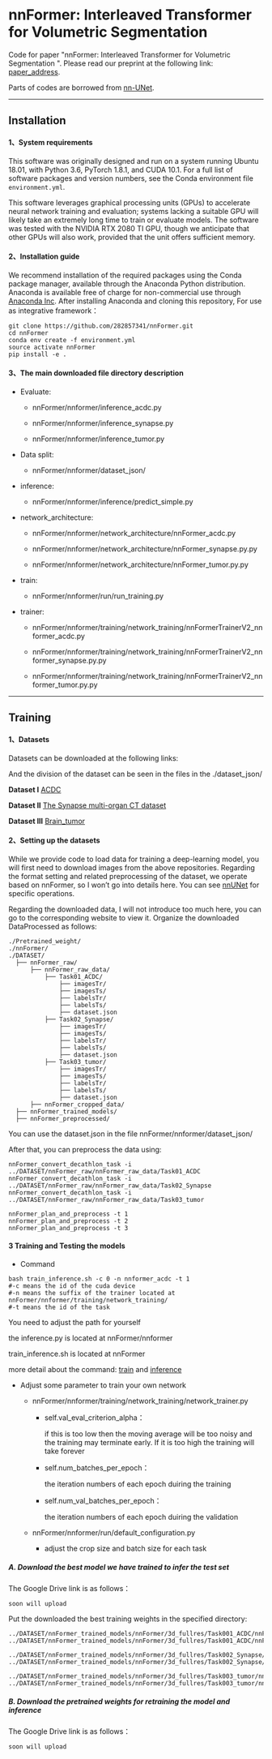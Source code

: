# nnFormer: Interleaved Transformer for Volumetric Segmentation 

Code for paper "nnFormer: Interleaved Transformer for Volumetric Segmentation ". Please read our preprint at the following link: [paper_address](https://arxiv.org/abs/2109.03201).

Parts of codes are borrowed from [nn-UNet](https://github.com/MIC-DKFZ/nnUNet).

---
## Installation
#### 1、System requirements
This software was originally designed and run on a system running Ubuntu 18.01, with Python 3.6, PyTorch 1.8.1, and CUDA 10.1. For a full list of software packages and version numbers, see the Conda environment file `environment.yml`. 

This software leverages graphical processing units (GPUs) to accelerate neural network training and evaluation; systems lacking a suitable GPU will likely take an extremely long time to train or evaluate models. The software was tested with the NVIDIA RTX 2080 TI GPU, though we anticipate that other GPUs will also work, provided that the unit offers sufficient memory. 

#### 2、Installation guide
We recommend installation of the required packages using the Conda package manager, available through the Anaconda Python distribution. Anaconda is available free of charge for non-commercial use through [Anaconda Inc](https://www.anaconda.com/products/individual). After installing Anaconda and cloning this repository, For use as integrative framework：
```
git clone https://github.com/282857341/nnFormer.git
cd nnFormer
conda env create -f environment.yml
source activate nnFormer
pip install -e .
```

#### 3、The main downloaded file directory description 
- Evaluate:

  - nnFormer/nnformer/inference_acdc.py
  
  - nnFormer/nnformer/inference_synapse.py
  
  - nnFormer/nnformer/inference_tumor.py

- Data split:

  - nnFormer/nnformer/dataset_json/
  
- inference:

  - nnFormer/nnformer/inference/predict_simple.py

- network_architecture:

  - nnFormer/nnformer/network_architecture/nnFormer_acdc.py
  
  - nnFormer/nnformer/network_architecture/nnFormer_synapse.py.py
  
  - nnFormer/nnformer/network_architecture/nnFormer_tumor.py.py

- train:

  - nnFormer/nnformer/run/run_training.py
 
- trainer:

  - nnFormer/nnformer/training/network_training/nnFormerTrainerV2_nnformer_acdc.py

  - nnFormer/nnformer/training/network_training/nnFormerTrainerV2_nnformer_synapse.py.py
  
  - nnFormer/nnformer/training/network_training/nnFormerTrainerV2_nnformer_tumor.py.py
---

## Training
#### 1、Datasets
Datasets can be downloaded at the following links:

And the division of the dataset can be seen in the files in the ./dataset_json/

**Dataset I**
[ACDC](https://www.creatis.insa-lyon.fr/Challenge/acdc/)

**Dataset II**
[The Synapse multi-organ CT dataset](https://www.synapse.org/#!Synapse:syn3193805/wiki/217789)

**Dataset III**
[Brain_tumor](http://medicaldecathlon.com/)

#### 2、Setting up the datasets
While we provide code to load data for training a deep-learning model, you will first need to download images from the above repositories. Regarding the format setting and related preprocessing of the dataset, we operate based on nnFormer, so I won’t go into details here. You can see [nnUNet](https://github.com/MIC-DKFZ/nnUNet/blob/master/documentation/dataset_conversion.md) for specific operations. 

Regarding the downloaded data, I will not introduce too much here, you can go to the corresponding website to view it. Organize the downloaded DataProcessed as follows:

```
./Pretrained_weight/
./nnFormer/
./DATASET/
  ├── nnFormer_raw/
      ├── nnFormer_raw_data/
          ├── Task01_ACDC/
              ├── imagesTr/
              ├── imagesTs/
              ├── labelsTr/
              ├── labelsTs/
              ├── dataset.json
          ├── Task02_Synapse/
              ├── imagesTr/
              ├── imagesTs/
              ├── labelsTr/
              ├── labelsTs/
              ├── dataset.json
          ├── Task03_tumor/
              ├── imagesTr/
              ├── imagesTs/
              ├── labelsTr/
              ├── labelsTs/
              ├── dataset.json
      ├── nnFormer_cropped_data/
  ├── nnFormer_trained_models/
  ├── nnFormer_preprocessed/
```
You can use the dataset.json in the file nnFormer/nnformer/dataset_json/

After that, you can preprocess the data using:
```
nnFormer_convert_decathlon_task -i ../DATASET/nnFormer_raw/nnFormer_raw_data/Task01_ACDC
nnFormer_convert_decathlon_task -i ../DATASET/nnFormer_raw/nnFormer_raw_data/Task02_Synapse
nnFormer_convert_decathlon_task -i ../DATASET/nnFormer_raw/nnFormer_raw_data/Task03_tumor

nnFormer_plan_and_preprocess -t 1
nnFormer_plan_and_preprocess -t 2
nnFormer_plan_and_preprocess -t 3
```

#### 3 Training and Testing the models
- Command

```
bash train_inference.sh -c 0 -n nnformer_acdc -t 1 
#-c means the id of the cuda device
#-n means the suffix of the trainer located at nnFormer/nnformer/training/network_training/
#-t means the id of the task
```
You need to adjust the path for yourself

the inference.py is located at nnFormer/nnformer 

train_inference.sh is located at nnFormer

more detail about the command: [train](https://github.com/MIC-DKFZ/nnUNet#3d-full-resolution-u-net) and [inference](https://github.com/MIC-DKFZ/nnUNet#run-inference)

- Adjust some parameter to train your own network
  - nnFormer/nnformer/training/network_training/network_trainer.py 
  
    - self.val_eval_criterion_alpha：
    
      if this is too low then the moving average will be too noisy and the training may terminate early. If it is too high the training will take forever
      
    - self.num_batches_per_epoch： 
    
      the iteration numbers of each epoch duiring the training
    
    - self.num_val_batches_per_epoch： 
    
      the iteration numbers of each epoch duiring the validation
     
  - nnFormer/nnformer/run/default_configuration.py
  
    - adjust the crop size and batch size for each task
      
##### A. Download the best model we have trained to infer the test set

The Google Drive link is as follows：
```
soon will upload
```

Put the downloaded the best training weights in the specified directory:
```
../DATASET/nnFormer_trained_models/nnFormer/3d_fullres/Task001_ACDC/nnFormerTrainerV2_nnformer_acdc__nnFormerPlansv2.1/fold_0/model_best.model
../DATASET/nnFormer_trained_models/nnFormer/3d_fullres/Task001_ACDC/nnFormerTrainerV2_nnformer_acdc__nnFormerPlansv2.1/fold_0/model_best.model.pkl

../DATASET/nnFormer_trained_models/nnFormer/3d_fullres/Task002_Synapse/nnFormerTrainerV2_nnformer_synapse__nnFormerPlansv2.1/fold_0/model_best.model
../DATASET/nnFormer_trained_models/nnFormer/3d_fullres/Task002_Synapse/nnFormerTrainerV2_nnformer_synapse__nnFormerPlansv2.1/fold_0/model_best.model.pkl

../DATASET/nnFormer_trained_models/nnFormer/3d_fullres/Task003_tumor/nnFormerTrainerV2_nnformer_tumor__nnFormerPlansv2.1/fold_0/model_best.model
../DATASET/nnFormer_trained_models/nnFormer/3d_fullres/Task003_tumor/nnFormerTrainerV2_nnformer_tumor__nnFormerPlansv2.1/fold_0/model_best.model.pkl
```

##### B. Download the pretrained weights for retraining the model and inference

The Google Drive link is as follows：

```
soon will upload
```

